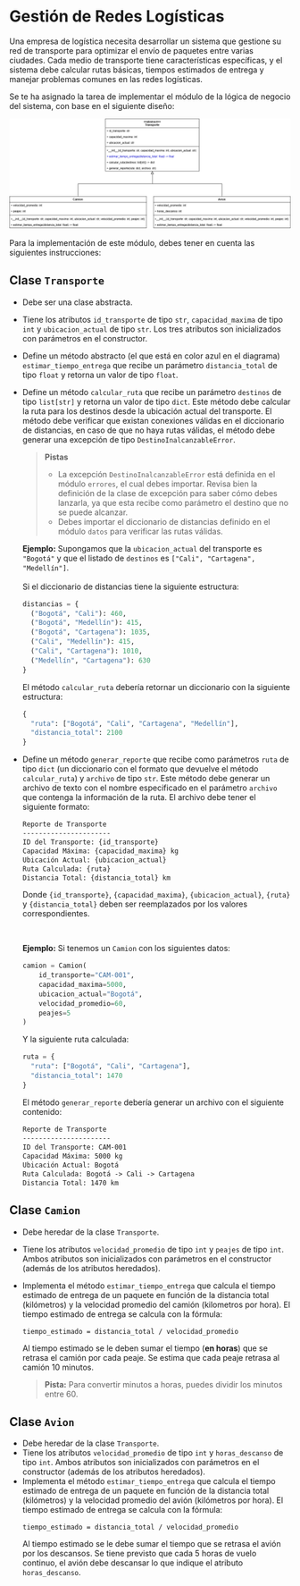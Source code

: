 # Gestión de Redes Logísticas

Una empresa de logística necesita desarrollar un sistema que gestione su red de 
transporte para optimizar el envío de paquetes entre varias ciudades. Cada medio 
de transporte tiene características específicas, y el sistema debe calcular rutas 
básicas, tiempos estimados de entrega y manejar problemas comunes en las redes 
logísticas.

Se te ha asignado la tarea de implementar el módulo de la lógica de negocio del
sistema, con base en el siguiente diseño:

![Design model](./assets/class-model.png)

Para la implementación de este módulo, debes tener en cuenta las siguientes
instrucciones:

## Clase `Transporte`

* Debe ser una clase abstracta.
* Tiene los atributos `id_transporte` de tipo `str`, `capacidad_maxima` de tipo
  `int` y `ubicacion_actual` de tipo `str`. Los tres atributos son inicializados
  con parámetros en el constructor.
* Define un método abstracto (el que está en color azul en el diagrama) 
  `estimar_tiempo_entrega` que recibe un parámetro `distancia_total` de tipo `float` y
  retorna un valor de tipo `float`.
* Define un método `calcular_ruta` que recibe un parámetro `destinos` de tipo
  `list[str]` y retorna un valor de tipo `dict`. Este método debe calcular la ruta para los destinos
  desde la ubicación actual del transporte. El método debe verificar que existan conexiones válidas
  en el diccionario de distancias, en caso de que no haya rutas válidas, el método debe generar
  una excepción de tipo `DestinoInalcanzableError`.
  
  > **Pistas** 
  > - La excepción `DestinoInalcanzableError` está definida en el módulo `errores`, el cual debes importar.
  >   Revisa bien la definición de la clase de excepción para saber cómo debes lanzarla, ya que esta recibe
  >   como parámetro el destino que no se puede alcanzar.
  > - Debes importar el diccionario de distancias definido en el módulo `datos` para verificar las rutas válidas.

  **Ejemplo:**
  Supongamos que la `ubicacion_actual` del transporte es `"Bogotá"` y que el listado de `destinos` es 
  `["Cali", "Cartagena", "Medellín"]`. <br/>
  <br/>
  Si el diccionario de distancias tiene la siguiente estructura:
  ```python
  distancias = {
    ("Bogotá", "Cali"): 460,
    ("Bogotá", "Medellín"): 415,
    ("Bogotá", "Cartagena"): 1035,
    ("Cali", "Medellín"): 415,
    ("Cali", "Cartagena"): 1010,
    ("Medellín", "Cartagena"): 630
  }
  ```
  
  El método `calcular_ruta` debería retornar un diccionario con la siguiente estructura:
  ```python
  {
    "ruta": ["Bogotá", "Cali", "Cartagena", "Medellín"],
    "distancia_total": 2100
  }
  
* Define un método `generar_reporte` que recibe como parámetros `ruta` de tipo `dict` (un diccionario
  con el formato que devuelve el método `calcular_ruta`) y `archivo` de tipo `str`. Este método debe
  generar un archivo de texto con el nombre especificado en el parámetro `archivo` que contenga la
  información de la ruta. El archivo debe tener el siguiente formato:
  ```plaintext
  Reporte de Transporte
  ----------------------
  ID del Transporte: {id_transporte}
  Capacidad Máxima: {capacidad_maxima} kg
  Ubicación Actual: {ubicacion_actual}
  Ruta Calculada: {ruta}
  Distancia Total: {distancia_total} km
  ```
  Donde `{id_transporte}`, `{capacidad_maxima}`, `{ubicacion_actual}`, `{ruta}` y `{distancia_total}`
  deben ser reemplazados por los valores correspondientes.

  <br/>
  
  **Ejemplo:** Si tenemos un `Camion` con los siguientes datos:
  ```python
  camion = Camion(
      id_transporte="CAM-001",
      capacidad_maxima=5000,
      ubicacion_actual="Bogotá",
      velocidad_promedio=60,
      peajes=5
  )
  ```
  
  Y la siguiente ruta calculada:
  ```python
  ruta = {
    "ruta": ["Bogotá", "Cali", "Cartagena"], 
    "distancia_total": 1470
  }
  ```
  El método `generar_reporte` debería generar un archivo con el siguiente contenido:
  ```plaintext
  Reporte de Transporte
  ----------------------
  ID del Transporte: CAM-001
  Capacidad Máxima: 5000 kg
  Ubicación Actual: Bogotá
  Ruta Calculada: Bogotá -> Cali -> Cartagena
  Distancia Total: 1470 km
  ```  

## Clase `Camion`

* Debe heredar de la clase `Transporte`.
* Tiene los atributos `velocidad_promedio` de tipo `int` y `peajes` de tipo `int`.
  Ambos atributos son inicializados con parámetros en el constructor (además de los atributos heredados).
* Implementa el método `estimar_tiempo_entrega` que calcula el tiempo estimado de entrega
  de un paquete en función de la distancia total (kilómetros) y la velocidad promedio del camión (kilometros por hora). 
  El tiempo estimado de entrega se calcula con la fórmula:
  ```plaintext
  tiempo_estimado = distancia_total / velocidad_promedio
  ```
  Al tiempo estimado se le deben sumar el tiempo (**en horas**) que se retrasa el camión por cada peaje. Se
  estima que cada peaje retrasa al camión 10 minutos.
  
  > **Pista:** Para convertir minutos a horas, puedes dividir los minutos entre 60.

## Clase `Avion`

* Debe heredar de la clase `Transporte`.
* Tiene los atributos `velocidad_promedio` de tipo `int` y `horas_descanso` de tipo `int`.
  Ambos atributos son inicializados con parámetros en el constructor (además de los atributos heredados).
* Implementa el método `estimar_tiempo_entrega` que calcula el tiempo estimado de entrega
  de un paquete en función de la distancia total (kilómetros) y la velocidad promedio del avión (kilómetros por hora). 
  El tiempo estimado de entrega se calcula con la fórmula:
  ```plaintext
  tiempo_estimado = distancia_total / velocidad_promedio
  ```
  Al tiempo estimado se le debe sumar el tiempo que se retrasa el avión por los descansos. Se
  tiene previsto que cada 5 horas de vuelo continuo, el avión debe descansar lo que indique el atributo 
  `horas_descanso`.